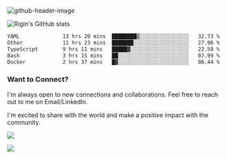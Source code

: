 
![github-header-image](https://github.com/riginoommen/riginoommen/assets/3840244/889cae65-df55-4cda-86cc-bf21bf1f2e96)

![Rigin's GitHub stats](https://github-readme-stats.vercel.app/api?username=riginoommen\&show_icons=true\&show=reviews,discussions_started,discussions_answered,prs_merged,prs_merged_percentage)


<!--START_SECTION:waka-->

```txt
YAML              13 hrs 20 mins  ████████▒░░░░░░░░░░░░░░░░   32.73 %
Other             11 hrs 23 mins  ███████░░░░░░░░░░░░░░░░░░   27.96 %
TypeScript        9 hrs 11 mins   █████▓░░░░░░░░░░░░░░░░░░░   22.58 %
Bash              3 hrs 15 mins   ██░░░░░░░░░░░░░░░░░░░░░░░   07.99 %
Docker            2 hrs 37 mins   █▓░░░░░░░░░░░░░░░░░░░░░░░   06.44 %
```

<!--END_SECTION:waka-->

### Want to Connect?

I'm always open to new connections and collaborations. Feel free to reach out to me on Email/LinkedIn.

I'm excited to share with the world and make a positive impact with the community.

![](https://komarev.com/ghpvc/?username=riginoommen)

![](https://hit.yhype.me/github/profile?user_id=3840244)

